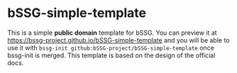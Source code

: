 # bSSG-simple-template
This is a simple **public domain** template for bSSG. You can preview it at https://bssg-project.github.io/bSSG-simple-template and you will be able to use it with `bssg-init github:bSSG-project/bSSG-simple-template` once bssg-init is merged. This template is based on the design of the official docs.